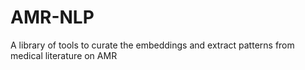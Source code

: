 # AMR-NLP
A library of tools to curate the embeddings and extract patterns from medical literature on AMR

